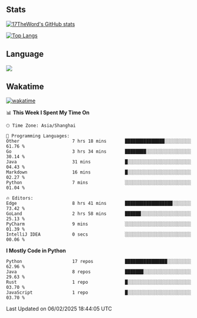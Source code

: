 ## Stats

[![17TheWord's GitHub stats](https://github-readme-stats.vercel.app/api?username=17TheWord&count_private=true&show_icons=true)](https://github.com/anuraghazra/github-readme-stats)

[![Top Langs](https://github-readme-stats.vercel.app/api/top-langs/?username=17TheWord&layout=compact&hide=html)](https://github.com/anuraghazra/github-readme-stats)

## Language

<img align="center" src="https://github-readme-stats-theword.vercel.app/api/wakatime?username=559772f0-9c03-4114-9e11-1b4b8b998e10&layout=compact&theme=dracula&hide_border=true">

## Wakatime

[![wakatime](https://wakatime.com/badge/user/559772f0-9c03-4114-9e11-1b4b8b998e10.svg)](https://wakatime.com/@559772f0-9c03-4114-9e11-1b4b8b998e10)

<!--START_SECTION:waka-->
📊 **This Week I Spent My Time On** 

```text
🕑︎ Time Zone: Asia/Shanghai

💬 Programming Languages: 
Other                    7 hrs 18 mins       ███████████████░░░░░░░░░░   61.76 % 
Go                       3 hrs 34 mins       ████████░░░░░░░░░░░░░░░░░   30.14 % 
Java                     31 mins             █░░░░░░░░░░░░░░░░░░░░░░░░   04.43 % 
Markdown                 16 mins             █░░░░░░░░░░░░░░░░░░░░░░░░   02.27 % 
Python                   7 mins              ░░░░░░░░░░░░░░░░░░░░░░░░░   01.04 % 

🔥 Editors: 
Edge                     8 hrs 41 mins       ██████████████████░░░░░░░   73.42 % 
GoLand                   2 hrs 58 mins       ██████░░░░░░░░░░░░░░░░░░░   25.13 % 
PyCharm                  9 mins              ░░░░░░░░░░░░░░░░░░░░░░░░░   01.39 % 
IntelliJ IDEA            0 secs              ░░░░░░░░░░░░░░░░░░░░░░░░░   00.06 % 
```

**I Mostly Code in Python** 

```text
Python                   17 repos            ████████████████░░░░░░░░░   62.96 % 
Java                     8 repos             ███████░░░░░░░░░░░░░░░░░░   29.63 % 
Rust                     1 repo              █░░░░░░░░░░░░░░░░░░░░░░░░   03.70 % 
JavaScript               1 repo              █░░░░░░░░░░░░░░░░░░░░░░░░   03.70 % 
```




 Last Updated on 06/02/2025 18:44:05 UTC
<!--END_SECTION:waka-->
